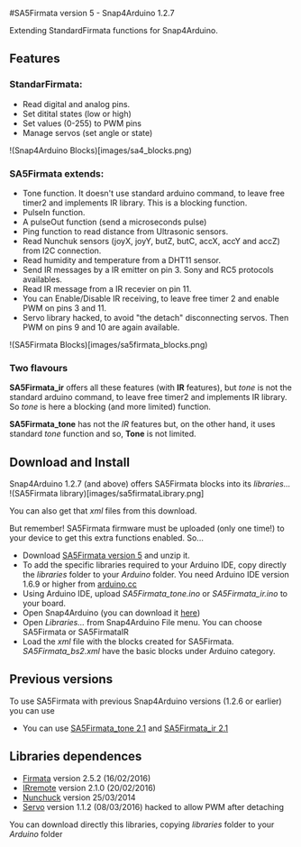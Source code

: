#SA5Firmata version 5  - Snap4Arduino 1.2.7

Extending StandardFirmata functions for Snap4Arduino.

## Features

### StandarFirmata:

  - Read digital and analog pins.
  - Set ditital states (low or high)
  - Set values (0-255) to PWM pins
  - Manage servos (set angle or state)

!(Snap4Arduino Blocks)[images/sa4_blocks.png)

### SA5Firmata extends:

  - Tone function. It doesn't use standard arduino command, to leave free timer2 and implements IR library. This is a blocking function.
  - PulseIn function.
  - A pulseOut function (send a microseconds pulse)
  - Ping function to read distance from Ultrasonic sensors.
  - Read Nunchuk sensors (joyX, joyY, butZ, butC, accX, accY and accZ) from I2C connection.
  - Read humidity and temperature from a DHT11 sensor.
  - Send IR messages by a IR emitter on pin 3. Sony and RC5 protocols availables.
  - Read IR message from a IR recevier on pin 11.
  - You can Enable/Disable IR receiving, to leave free timer 2 and enable PWM on pins 3 and 11.
  - Servo library hacked, to avoid "the detach" disconnecting servos. Then PWM on pins 9 and 10 are again available.

!(SA5Firmata Blocks)[images/sa5firmata_blocks.png)

### Two flavours

**SA5Firmata_ir** offers all these features (with **IR** features), but _tone_ is not the standard arduino command, to leave free timer2 and implements IR library. So _tone_ is here a blocking (and more limited) function.

**SA5Firmata_tone** has not the _IR_ features but, on the other hand, it uses standard _tone_ function and so, **Tone** is not limited.

## Download and Install

Snap4Arduino 1.2.7 (and above) offers SA5Firmata blocks into its _libraries..._
!(SA5Firmata library)[images/sa5firmataLibrary.png]

You can also get that _xml_ files from this download.

But remember! SA5Firmata firmware must be uploaded (only one time!) to your device to get this extra functions enabled. So...

  - Download [SA5Firmata version 5](https://github.com/jguille2/SA5/raw/master/firmata/SA5Firmata_5.zip) and unzip it.
  - To add the specific libraries required to your Arduino IDE, copy directly the _libraries_ folder to your *Arduino* folder. You need Arduino IDE version 1.6.9 or higher from [arduino.cc](https://www.arduino.cc/en/Main/Software)
  - Using Arduino IDE, upload *SA5Firmata_tone.ino* or *SA5Firmata_ir.ino* to your board.
  - Open Snap4Arduino (you can download it [here](http://snap4arduino.rocks))
  - Open _Libraries..._ from Snap4Arduino File menu. You  can choose SA5Firmata or SA5FirmataIR
  - Load the *xml* file with the blocks created for SA5Firmata. *SA5Firmata_bs2.xml* have the basic blocks under Arduino category.
  
## Previous versions

To use SA5Firmata with previous Snap4Arduino versions (1.2.6 or earlier) you can use 
  - You can use [SA5Firmata_tone 2.1](https://github.com/jguille2/SA5/raw/master/firmata/SA5Firmata_tone_2.1.zip) and [SA5Firmata_ir 2.1](https://github.com/jguille2/SA5/raw/master/firmata/SA5Firmata_2.1.zip)

## Libraries dependences

  - [Firmata](https://github.com/firmata/arduino) version 2.5.2 (16/02/2016)
  - [IRremote](https://github.com/z3t0/Arduino-IRremote) version 2.1.0 (20/02/2016)
  - [Nunchuck](https://github.com/GabrielBianconi/ArduinoNunchuk) version 25/03/2014
  - [Servo](https://github.com/arduino/Arduino/tree/master/libraries/Servo) version 1.1.2 (08/03/2016) hacked to allow PWM after detaching

  You can download directly this libraries, copying *libraries* folder to your *Arduino* folder


